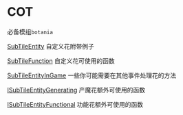 # COT

必备模组`botania`

[SubTileEntity](subtile-entity.md) 自定义花附带例子

[SubTileFunction](subtile-functions.md) 自定义花可使用的函数

[SubTileEntityInGame](subtile-entity-in-game.md) 一些你可能需要在其他事件处理花的方法

[ISubTileEntityGenerating](subtile-entity-generating.md) 产魔花额外可使用的函数

[ISubTileEntityFunctional](subtile-entity-functional.md) 功能花额外可使用的函数

